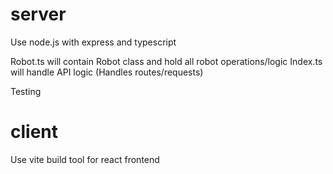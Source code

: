 # server

Use node.js with express and typescript

Robot.ts will contain Robot class and hold all robot operations/logic
Index.ts will handle API logic (Handles routes/requests)

Testing

# client

Use vite build tool for react frontend
